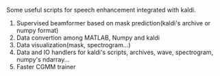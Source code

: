 Some useful scripts for speech enhancement integrated with kaldi.

1. Supervised beamformer based on mask prediction(kaldi's archive or numpy format)
2. Data convertion among MATLAB, Numpy and kaldi
3. Data visualization(mask, spectrogram...)
4. Data and IO handlers for kaldi's scripts, archives, wave, spectrogram, numpy's ndarray...
5. Faster CGMM trainer